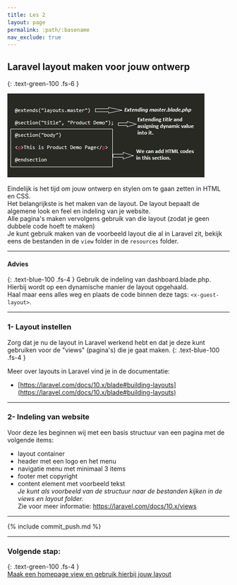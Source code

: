 ```yaml
---
title: Les 2
layout: page
permalink: :path/:basename
nav_exclude: true
---
```


## Laravel layout maken voor jouw ontwerp
{: .text-green-100 .fs-6 }

![product-page-fixed-layout.png](images%2Fproduct-page-fixed-layout.png)

Eindelijk is het tijd om jouw ontwerp en stylen om te gaan zetten in HTML en CSS.  
Het belangrijkste is het maken van de layout. De layout bepaalt de algemene look en feel en indeling van je website.  
Alle pagina's maken vervolgens gebruik van die layout (zodat je geen dubbele code hoeft te maken)  
Je kunt gebruik maken van de voorbeeld layout die al in Laravel zit, bekijk eens de bestanden in de `view` folder in de `resources` folder.  


---
#### Advies
{: .text-blue-100 .fs-4 }
Gebruik de indeling van dashboard.blade.php.  
Hierbij wordt op een dynamische manier de layout opgehaald.  
Haal maar eens alles weg en plaats de code binnen deze tags: `<x-guest-layout>`.

---
### 1- Layout instellen
Zorg dat je nu de layout in Laravel werkend hebt en dat je deze kunt gebruiken voor de "views" (pagina's) die je gaat maken.
{: .text-blue-100 .fs-4 }

Meer over layouts in Laravel vind je in de documentatie:
- [https://laravel.com/docs/10.x/blade#building-layouts](https://laravel.com/docs/10.x/blade#building-layouts)

---
### 2- Indeling van website
Voor deze les beginnen wij met een basis structuur van een pagina met de volgende items:
-  layout container
-  header met een logo en het menu
-  navigatie menu met minimaal 3 items
-  footer met copyright
-  content element met voorbeeld tekst  
_Je kunt als voorbeeld van de structuur naar de bestanden kijken in de views en layout folder._  
Zie voor meer informatie: https://laravel.com/docs/10.x/views

---

{% include commit_push.md %}

---
### Volgende stap:
{: .text-green-100 .fs-4 }  
[Maak een homepage view en gebruik hierbij jouw layout](homepage)


